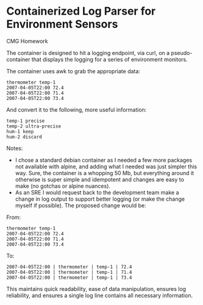 # Containerized Log Parser for Environment Sensors
CMG Homework

The container is designed to hit a logging endpoint, via curl, on a pseudo-container that displays the logging for a series of environment monitors.

The container uses awk to grab the appropriate data:
```
thermometer temp-1
2007-04-05T22:00 72.4
2007-04-05T22:00 71.4
2007-04-05T22:00 73.4
```
And convert it to the following, more useful information:

```
temp-1 precise
temp-2 ultra-precise
hum-1 keep
hum-2 discard
```


Notes:
- I chose a standard debian container as I needed a few more packages not available with alpine, and adding what I needed was just simpler this way.  Sure, the container is a whopping 50 Mb, but everything around it otherwise is super simple and idempotent and changes are easy to make (no gotchas or alpine nuances).
- As an SRE I would request back to the development team make a change in log output to support better logging (or make the change myself if possible).  The proposed change would be:

From:

```
thermometer temp-1
2007-04-05T22:00 72.4
2007-04-05T22:00 71.4
2007-04-05T22:00 73.4
```
To:

```
2007-04-05T22:00 | thermometer | temp-1 | 72.4
2007-04-05T22:00 | thermometer | temp-1 | 71.4
2007-04-05T22:00 | thermometer | temp-1 | 73.4
```

This maintains quick readability, ease of data manipulation, ensures log reliability, and ensures a single log line contains all necessary information.

 
